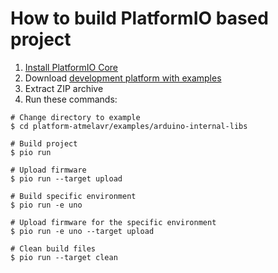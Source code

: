 How to build PlatformIO based project
=====================================

1. [Install PlatformIO Core](https://docs.platformio.org/page/core.html)
2. Download [development platform with examples](https://github.com/platformio/platform-atmelavr/archive/develop.zip)
3. Extract ZIP archive
4. Run these commands:

```shell
# Change directory to example
$ cd platform-atmelavr/examples/arduino-internal-libs

# Build project
$ pio run

# Upload firmware
$ pio run --target upload

# Build specific environment
$ pio run -e uno

# Upload firmware for the specific environment
$ pio run -e uno --target upload

# Clean build files
$ pio run --target clean
```
